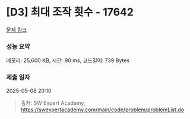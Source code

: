 # [D3] 최대 조작 횟수 - 17642 

[문제 링크](https://swexpertacademy.com/main/code/problem/problemDetail.do?contestProbId=AYj_Dz-6qLgDFASl) 

### 성능 요약

메모리: 25,600 KB, 시간: 90 ms, 코드길이: 739 Bytes

### 제출 일자

2025-05-08 20:10



> 출처: SW Expert Academy, https://swexpertacademy.com/main/code/problem/problemList.do